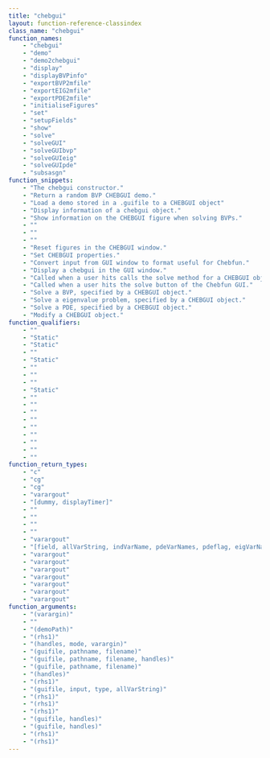```yaml
---
title: "chebgui"
layout: function-reference-classindex
class_name: "chebgui"
function_names: 
    - "chebgui"
    - "demo"
    - "demo2chebgui"
    - "display"
    - "displayBVPinfo"
    - "exportBVP2mfile"
    - "exportEIG2mfile"
    - "exportPDE2mfile"
    - "initialiseFigures"
    - "set"
    - "setupFields"
    - "show"
    - "solve"
    - "solveGUI"
    - "solveGUIbvp"
    - "solveGUIeig"
    - "solveGUIpde"
    - "subsasgn"
function_snippets: 
    - "The chebgui constructor."
    - "Return a random BVP CHEBGUI demo."
    - "Load a demo stored in a .guifile to a CHEBGUI object"
    - "Display information of a chebgui object."
    - "Show information on the CHEBGUI figure when solving BVPs."
    - ""
    - ""
    - ""
    - "Reset figures in the CHEBGUI window."
    - "Set CHEBGUI properties."
    - "Convert input from GUI window to format useful for Chebfun."
    - "Display a chebgui in the GUI window."
    - "Called when a user hits calls the solve method for a CHEBGUI object"
    - "Called when a user hits the solve button of the Chebfun GUI."
    - "Solve a BVP, specified by a CHEBGUI object."
    - "Solve a eigenvalue problem, specified by a CHEBGUI object."
    - "Solve a PDE, specified by a CHEBGUI object."
    - "Modify a CHEBGUI object."
function_qualifiers: 
    - ""
    - "Static"
    - "Static"
    - ""
    - "Static"
    - ""
    - ""
    - ""
    - "Static"
    - ""
    - ""
    - ""
    - ""
    - ""
    - ""
    - ""
    - ""
    - ""
function_return_types: 
    - "c"
    - "cg"
    - "cg"
    - "varargout"
    - "[dummy, displayTimer]"
    - ""
    - ""
    - ""
    - ""
    - "varargout"
    - "[field, allVarString, indVarName, pdeVarNames, pdeflag, eigVarNames, allVarNames]"
    - "varargout"
    - "varargout"
    - "varargout"
    - "varargout"
    - "varargout"
    - "varargout"
    - "varargout"
function_arguments: 
    - "(varargin)"
    - ""
    - "(demoPath)"
    - "(rhs1)"
    - "(handles, mode, varargin)"
    - "(guifile, pathname, filename)"
    - "(guifile, pathname, filename, handles)"
    - "(guifile, pathname, filename)"
    - "(handles)"
    - "(rhs1)"
    - "(guifile, input, type, allVarString)"
    - "(rhs1)"
    - "(rhs1)"
    - "(rhs1)"
    - "(guifile, handles)"
    - "(guifile, handles)"
    - "(rhs1)"
    - "(rhs1)"
---
```

